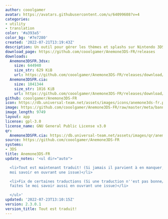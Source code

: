 ```yaml
---
author: cooolgamer
avatar: https://avatars.githubusercontent.com/u/64099608?v=4
categories:
- utility
- translation
color: '#a393a5'
color_bg: '#7e7280'
created: '2022-07-21T13:19:43Z'
description: Un outil pour gérer les thèmes et splashs sur Nintendo 3DS
download_page: https://github.com/cooolgamer/Anemone3DS-FR/releases
downloads:
  Anemone3DSFR.3dsx:
    size: 644940
    size_str: 629 KiB
    url: https://github.com/cooolgamer/Anemone3DS-FR/releases/download/2.3.0.1/Anemone3DSFR.3dsx
  Anemone3DSFR.cia:
    size: 1041344
    size_str: 1016 KiB
    url: https://github.com/cooolgamer/Anemone3DS-FR/releases/download/2.3.0.1/Anemone3DSFR.cia
github: cooolgamer/Anemone3DS-FR
icon: https://db.universal-team.net/assets/images/icons/anemone3ds-fr.png
image: https://github.com/cooolgamer/Anemone3DS-FR/raw/master/meta/banner.png
image_length: 9749
layout: app
license: gpl-3.0
license_name: GNU General Public License v3.0
qr:
  Anemone3DSFR.cia: https://db.universal-team.net/assets/images/qr/anemone3dsfr-cia.png
source: https://github.com/cooolgamer/Anemone3DS-FR
systems:
- 3DS
title: Anemone3DS-FR
update_notes: '<ul dir="auto">

  <li>Tout est maintenant traduit! (Si jamais il parvient à en manquer, faites le
  moi savoir en ouvrant une issue)</li>

  <li>Fix de certaines traductions (Si une traduction n''est pas bonne/sort de l''écran,
  faites le moi savoir aussi en ouvrant une issue)</li>

  </ul>'
updated: '2022-07-23T13:10:15Z'
version: 2.3.0.1
version_title: Tout est traduit!
---
```

